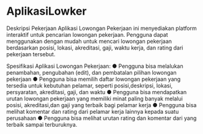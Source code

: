 # AplikasiLowker

Deskripsi Pekerjaan
Aplikasi Lowongan Pekerjaan ini menyediakan platform interaktif untuk
pencarian lowongan pekerjaan. Pengguna dapat menggunakan dengan mudah untuk
mencari lowongan pekerjaan berdasarkan posisi, lokasi, akreditasi, gaji, waktu kerja,
dan rating dari pekerjaan tersebut.

Spesifikasi Aplikasi Lowongan Pekerjaan:
● Pengguna bisa melalukan penambahan, pengubahan (edit), dan pembatalan
pilihan lowongan pekerjaan
● Pengguna bisa memilih daftar lowongan pekerjaan yang tersedia untuk
kebutuhan pelamar, seperti posisi,deskripsi, lokasi, persyaratan, akreditasi,
gaji, dan waktu
● Pengguna bisa mendapatkan urutan lowongan pekerjaan yang memiliki minat
paling banyak melalui posisi, akreditasi,dan gaji yang terbaik bagi pelamar
kerja
● Pengguna bisa melihat komentar dan rating dari pelamar kerja lainnya
kepada suatu perusahaan
● Pengguna bisa melihat urutan rating dan komentar dari yang terbaik sampai
terburuknya.
